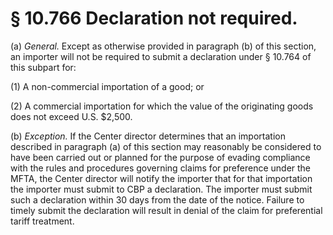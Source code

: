# § 10.766   Declaration not required.

(a) *General.* Except as otherwise provided in paragraph (b) of this section, an importer will not be required to submit a declaration under § 10.764 of this subpart for:


(1) A non-commercial importation of a good; or


(2) A commercial importation for which the value of the originating goods does not exceed U.S. $2,500.


(b) *Exception.* If the Center director determines that an importation described in paragraph (a) of this section may reasonably be considered to have been carried out or planned for the purpose of evading compliance with the rules and procedures governing claims for preference under the MFTA, the Center director will notify the importer that for that importation the importer must submit to CBP a declaration. The importer must submit such a declaration within 30 days from the date of the notice. Failure to timely submit the declaration will result in denial of the claim for preferential tariff treatment.




